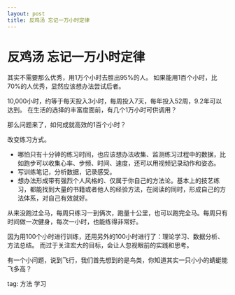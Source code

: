 ```yaml
---
layout: post
title: 反鸡汤 忘记一万小时定律
---
```


# 反鸡汤 忘记一万小时定律

其实不需要那么优秀，用1万个小时去胜出95%的人。
如果能用1百个小时，比70%的人优秀，显然应该想办法尝试后者。
 
10,000小时，约等于每天投入3小时，每周投入7天，每年投入52周，9.2年可以达到。
在生活的选择的丰富度面前，有几个1万小时可供调用？
 
那么问题来了，如何成就高效的1百个小时？
 
改变练习方式。
* 哪怕只有十分钟的练习时间，也应该想办法收集、监测练习过程中的数据，比如跑步可以收集心率、步频、时间、速度，还可以用视频记录动作和姿态。
* 写训练笔记，分析数据，记录感受。
* 想办法形成带有强烈个人风格的、仅属于你自己的方法论。基本上的技艺练习，都能找到大量的书籍或者他人的经验方法，在阅读的同时，形成自己的方法体系，对自己有效就好。
 
从来没跑过全马，每周只练习一到俩次，跑量十公里，也可以跑完全马。每周只有时间做一次健身，每次一小时，也能练得非常好。
 
因为用100个小时进行训练，还用另外的100小时进行了：理论学习、数据分析、方法总结。
而过于关注宏大的目标，会让人忽视眼前的实践和思考。
 
有一个小问题，说到飞行，我们首先想到的是鸟类，你知道其实一只小小的蜻蜓能飞多高？

tag: 方法 学习